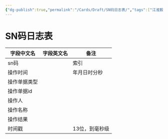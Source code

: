 ```yaml
---
{"dg-publish":true,"permalink":"/Cards/Draft/SN码日志表/","tags":["江淮毅昌/蝶创I-MES/MES"]}
---
```



# SN码日志表

| **字段中文名** | **字段英文名** | **备注**   |
| --------- | --------- | -------- |
| sn码       |           | 索引       |
| 操作时间      |           | 年月日时分秒   |
| 操作单据类型    |           |          |
| 操作单据id    |           |          |
| 操作人       |           |          |
| 操作名称      |           |          |
| 操作结果      |           |          |
| 时间戳       |           | 13位，到毫秒级 |

